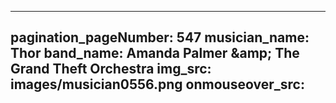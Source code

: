 ------
pagination_pageNumber: 547
musician_name: Thor
band_name: Amanda Palmer &amp;amp; The Grand Theft Orchestra
img_src: images/musician0556.png
onmouseover_src: 
------